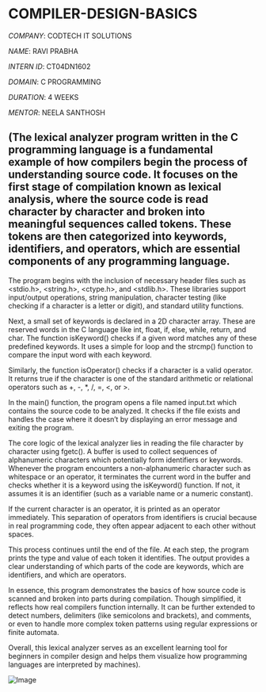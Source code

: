 # COMPILER-DESIGN-BASICS

*COMPANY*: CODTECH IT SOLUTIONS

*NAME*: RAVI PRABHA

*INTERN ID*: CT04DN1602

*DOMAIN*: C PROGRAMMING

*DURATION*: 4 WEEKS

*MENTOR*: NEELA SANTHOSH 

## (The lexical analyzer program written in the C programming language is a fundamental example of how compilers begin the process of understanding source code. It focuses on the first stage of compilation known as lexical analysis, where the source code is read character by character and broken into meaningful sequences called tokens. These tokens are then categorized into keywords, identifiers, and operators, which are essential components of any programming language.

The program begins with the inclusion of necessary header files such as <stdio.h>, <string.h>, <ctype.h>, and <stdlib.h>. These libraries support input/output operations, string manipulation, character testing (like checking if a character is a letter or digit), and standard utility functions.

Next, a small set of keywords is declared in a 2D character array. These are reserved words in the C language like int, float, if, else, while, return, and char. The function isKeyword() checks if a given word matches any of these predefined keywords. It uses a simple for loop and the strcmp() function to compare the input word with each keyword.

Similarly, the function isOperator() checks if a character is a valid operator. It returns true if the character is one of the standard arithmetic or relational operators such as +, -, *, /, =, <, or >.

In the main() function, the program opens a file named input.txt which contains the source code to be analyzed. It checks if the file exists and handles the case where it doesn’t by displaying an error message and exiting the program.

The core logic of the lexical analyzer lies in reading the file character by character using fgetc(). A buffer is used to collect sequences of alphanumeric characters which potentially form identifiers or keywords. Whenever the program encounters a non-alphanumeric character such as whitespace or an operator, it terminates the current word in the buffer and checks whether it is a keyword using the isKeyword() function. If not, it assumes it is an identifier (such as a variable name or a numeric constant).

If the current character is an operator, it is printed as an operator immediately. This separation of operators from identifiers is crucial because in real programming code, they often appear adjacent to each other without spaces.

This process continues until the end of the file. At each step, the program prints the type and value of each token it identifies. The output provides a clear understanding of which parts of the code are keywords, which are identifiers, and which are operators.

In essence, this program demonstrates the basics of how source code is scanned and broken into parts during compilation. Though simplified, it reflects how real compilers function internally. It can be further extended to detect numbers, delimiters (like semicolons and brackets), and comments, or even to handle more complex token patterns using regular expressions or finite automata.

Overall, this lexical analyzer serves as an excellent learning tool for beginners in compiler design and helps them visualize how programming languages are interpreted by machines).

![Image](https://github.com/user-attachments/assets/0795bc3a-7c9e-48ea-b8dd-7e028a86bb2c)
